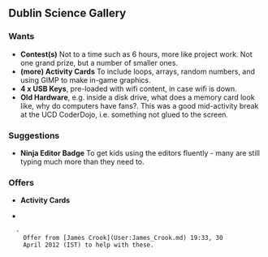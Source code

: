 ## Dublin Science Gallery

### Wants

  - **Contest(s)** Not to a time such as 6 hours, more like project
    work. Not one grand prize, but a number of smaller ones.
  - **(more) Activity Cards** To include loops, arrays, random numbers,
    and using GIMP to make in-game graphics.
  - **4 x USB Keys**, pre-loaded with wifi content, in case wifi is
    down.
  - **Old Hardware**, e.g. inside a disk drive, what does a memory card
    look like, why do computers have fans?. This was a good mid-activity
    break at the UCD CoderDojo, i.e. something not glued to the screen.

### Suggestions

  - **Ninja Editor Badge** To get kids using the editors fluently - many
    are still typing much more than they need to.

### Offers

  - **Activity Cards**

<!-- end list -->

  - 
    
      -   
        Offer from [James Crook](User:James_Crook.md) 19:33, 30
        April 2012 (IST) to help with these.

